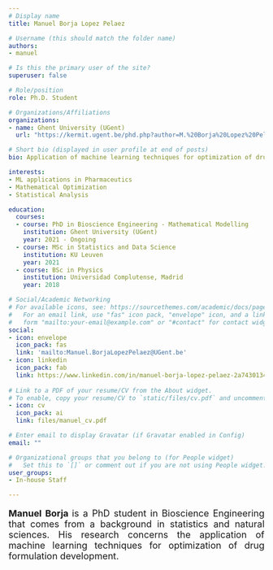 ```yaml
---
# Display name
title: Manuel Borja Lopez Pelaez

# Username (this should match the folder name)
authors:
- manuel

# Is this the primary user of the site?
superuser: false

# Role/position
role: Ph.D. Student

# Organizations/Affiliations
organizations:
- name: Ghent University (UGent)
  url: "https://kermit.ugent.be/phd.php?author=M.%20Borja%20Lopez%20Pelaez"

# Short bio (displayed in user profile at end of posts)
bio: Application of machine learning techniques for optimization of drug formulation development

interests:
- ML applications in Pharmaceutics
- Mathematical Optimization
- Statistical Analysis

education:
  courses:
  - course: PhD in Bioscience Engineering - Mathematical Modelling
    institution: Ghent University (UGent)
    year: 2021 - Ongoing
  - course: MSc in Statistics and Data Science
    institution: KU Leuven
    year: 2021
  - course: BSc in Physics 
    institution: Universidad Complutense, Madrid
    year: 2018

# Social/Academic Networking
# For available icons, see: https://sourcethemes.com/academic/docs/page-builder/#icons
#   For an email link, use "fas" icon pack, "envelope" icon, and a link in the
#   form "mailto:your-email@example.com" or "#contact" for contact widget.
social:
- icon: envelope
  icon_pack: fas
  link: 'mailto:Manuel.BorjaLopezPelaez@UGent.be'
- icon: linkedin
  icon_pack: fab
  link: https://www.linkedin.com/in/manuel-borja-lopez-pelaez-2a7430134/
  
# Link to a PDF of your resume/CV from the About widget.
# To enable, copy your resume/CV to `static/files/cv.pdf` and uncomment the lines below.
- icon: cv
  icon_pack: ai
  link: files/manuel_cv.pdf

# Enter email to display Gravatar (if Gravatar enabled in Config)
email: ""

# Organizational groups that you belong to (for People widget)
#   Set this to `[]` or comment out if you are not using People widget.
user_groups:
- In-house Staff

---
```

<p align="justify" style="font-size:18px;"><b> Manuel Borja </b>  is a PhD student in Bioscience Engineering that comes from a background in statistics and natural sciences. His research concerns the application of machine learning techniques for optimization of drug formulation development. </p> 